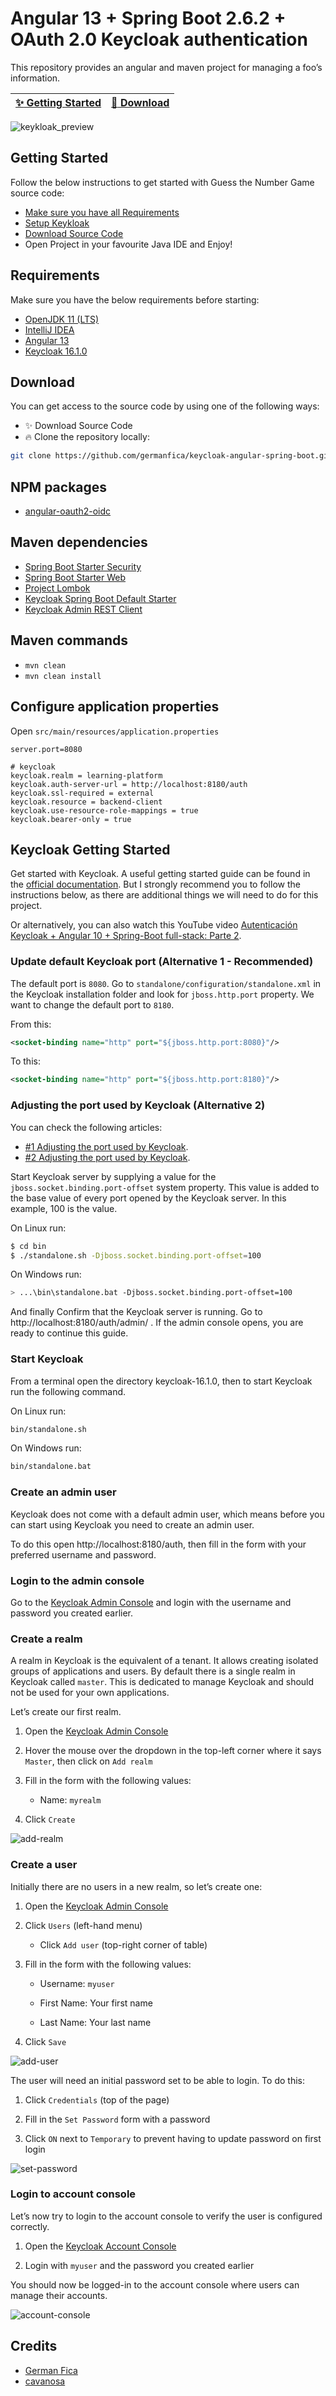 # Angular 13 + Spring Boot 2.6.2 + OAuth 2.0 Keycloak authentication

This repository provides an angular and maven project for managing a foo’s information.

| [:sparkles: Getting Started](#getting-started) | [:rocket: Download](#download) |
| --------------- | -------- |

![keykloak_preview](https://user-images.githubusercontent.com/15948693/149616700-11c35e8a-5d2d-4d8b-a319-e0a4e02a9389.png)

## Getting Started
Follow the below instructions to get started with Guess the Number Game source code:
- [Make sure you have all Requirements](#requirements)
- [Setup Keykloak](#keycloak-getting-started)
- [Download Source Code](#download)
- Open Project in your favourite Java IDE and Enjoy!

## Requirements

Make sure you have the below requirements before starting:
- [OpenJDK 11 (LTS)](https://adoptium.net/?variant=openjdk11)
- [IntelliJ IDEA](https://www.jetbrains.com/idea/)
- [Angular 13](https://angular.io/guide/setup-local)
- [Keycloak 16.1.0](https://www.keycloak.org/downloads)

## Download
You can get access to the source code by using one of the following ways:
- :sparkles: Download Source Code
- :fire: Clone the repository locally:
```bash
git clone https://github.com/germanfica/keycloak-angular-spring-boot.git
```

## NPM packages

- [angular-oauth2-oidc](https://www.npmjs.com/package/angular-oauth2-oidc)

## Maven dependencies

- [Spring Boot Starter Security](https://mvnrepository.com/artifact/org.springframework.boot/spring-boot-starter-security)
- [Spring Boot Starter Web](https://mvnrepository.com/artifact/org.springframework.boot/spring-boot-starter-web)
- [Project Lombok](https://mvnrepository.com/artifact/org.projectlombok/lombok)
- [Keycloak Spring Boot Default Starter](https://mvnrepository.com/artifact/org.keycloak/keycloak-spring-boot-starter)
- [Keycloak Admin REST Client](https://mvnrepository.com/artifact/org.keycloak/keycloak-admin-client)

## Maven commands

- `mvn clean`
- `mvn clean install`

## Configure application properties

Open `src/main/resources/application.properties`

```
server.port=8080

# keycloak
keycloak.realm = learning-platform
keycloak.auth-server-url = http://localhost:8180/auth
keycloak.ssl-required = external
keycloak.resource = backend-client
keycloak.use-resource-role-mappings = true
keycloak.bearer-only = true
```

## Keycloak Getting Started

Get started with Keycloak. A useful getting started guide can be found in the [official documentation](https://www.keycloak.org/getting-started/getting-started-zip). But I strongly recommend you to follow the instructions below, as there are additional things we will need to do for this project.

Or alternatively, you can also watch this YouTube video [Autenticación Keycloak + Angular 10 + Spring-Boot full-stack: Parte 2](https://youtu.be/vCZXcCNppA0?list=PL4bT56Uw3S4wEZ0Sp7jrGAX8DMS-MKowg).

### Update default Keycloak port (Alternative 1 - Recommended)

The default port is `8080`. Go to `standalone/configuration/standalone.xml` in the Keycloak installation folder and look for `jboss.http.port` property. We want to change the default port to `8180`.

From this:

```xml
<socket-binding name="http" port="${jboss.http.port:8080}"/>
```

To this:

```xml
<socket-binding name="http" port="${jboss.http.port:8180}"/>
```

### Adjusting the port used by Keycloak (Alternative 2)

You can check the following articles:

- [#1 Adjusting the port used by Keycloak](https://github.com/keycloak/keycloak-documentation/blob/main/getting_started/topics/sample-app/proc-adjusting-ports.adoc).
- [#2 Adjusting the port used by Keycloak](https://www.keycloak.org/docs/13.0/getting_started/#adjusting-the-port-used-by-keycloak).

Start Keycloak server by supplying a value for the `jboss.socket.binding.port-offset` system property. This value is added to the base value of every port opened by the Keycloak server. In this example, 100 is the value.

On Linux run:

```bash
$ cd bin
$ ./standalone.sh -Djboss.socket.binding.port-offset=100
```

On Windows run:

```bash
> ...\bin\standalone.bat -Djboss.socket.binding.port-offset=100
```

And finally Confirm that the Keycloak server is running. Go to http://localhost:8180/auth/admin/ . If the admin console opens, you are ready to continue this guide.

### Start Keycloak

From a terminal open the directory keycloak-16.1.0, then to start Keycloak run the following command.

On Linux run:

```bash
bin/standalone.sh
```

On Windows run:

```bash
bin/standalone.bat
```

### Create an admin user

Keycloak does not come with a default admin user, which means before you can start using Keycloak you need to create an admin user.

To do this open http://localhost:8180/auth, then fill in the form with your preferred username and password.

### Login to the admin console

Go to the [Keycloak Admin Console](http://localhost:8180/auth/admin) and login with the username and password you created earlier.

### Create a realm

A realm in Keycloak is the equivalent of a tenant. It allows creating isolated groups of applications and users. By default there is a single realm in Keycloak called `master`. This is dedicated to manage Keycloak and should not be used for your own applications.

Let’s create our first realm.

1. Open the [Keycloak Admin Console](http://localhost:8180/auth/admin)

2. Hover the mouse over the dropdown in the top-left corner where it says `Master`, then click on `Add realm`

3. Fill in the form with the following values:
   - Name: `myrealm`

4. Click `Create`

![add-realm](https://user-images.githubusercontent.com/15948693/149637305-ad291acb-9c3f-41ec-b7ec-099cdb34a867.png)

### Create a user

Initially there are no users in a new realm, so let’s create one:

1. Open the [Keycloak Admin Console](http://localhost:8180/auth/admin)

2. Click `Users` (left-hand menu)

   - Click `Add user` (top-right corner of table)

3. Fill in the form with the following values:

   - Username: `myuser`

   - First Name: Your first name

   - Last Name: Your last name

4. Click `Save`

![add-user](https://user-images.githubusercontent.com/15948693/149637545-a1e7a3ce-2155-4933-b2b5-eadf1b466036.png)

The user will need an initial password set to be able to login. To do this:

1. Click `Credentials` (top of the page)

2. Fill in the `Set Password` form with a password

3. Click `ON` next to `Temporary` to prevent having to update password on first login

![set-password](https://user-images.githubusercontent.com/15948693/149637606-b03b402a-e9b8-453d-aacf-b5aba9ccf56b.png)

### Login to account console

Let’s now try to login to the account console to verify the user is configured correctly.

1. Open the [Keycloak Account Console](http://localhost:8180/auth/realms/myrealm/account)

2. Login with `myuser` and the password you created earlier

You should now be logged-in to the account console where users can manage their accounts.

![account-console](https://user-images.githubusercontent.com/15948693/149637695-4d4e355f-6b50-42d2-a6f5-f67e1ff9c349.png)

## Credits
- [German Fica](https://germanfica.com/)
- [cavanosa](https://github.com/cavanosa)
